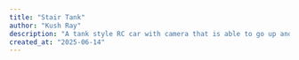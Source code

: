 ```yaml
---
title: "Stair Tank"
author: "Kush Ray"
description: "A tank style RC car with camera that is able to go up and down stairs"
created_at: "2025-06-14"
---
```

